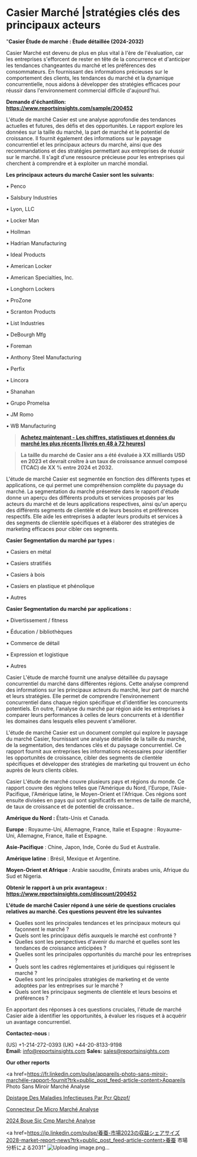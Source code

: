 # Casier Marché |stratégies clés des principaux acteurs

"<strong>Casier Étude de marché : Étude détaillée (2024-2032)</strong>

Casier Marché est devenu de plus en plus vital à l'ère de l'évaluation, car les entreprises s'efforcent de rester en tête de la concurrence et d'anticiper les tendances changeantes du marché et les préférences des consommateurs. En fournissant des informations précieuses sur le comportement des clients, les tendances du marché et la dynamique concurrentielle, nous aidons à développer des stratégies efficaces pour réussir dans l'environnement commercial difficile d'aujourd'hui.

<strong>Demande d'échantillon: <a href=https://www.reportsinsights.com/sample/200452>https://www.reportsinsights.com/sample/200452</a></strong>

L'étude de marché Casier est une analyse approfondie des tendances actuelles et futures, des défis et des opportunités. Le rapport explore les données sur la taille du marché, la part de marché et le potentiel de croissance. Il fournit également des informations sur le paysage concurrentiel et les principaux acteurs du marché, ainsi que des recommandations et des stratégies permettant aux entreprises de réussir sur le marché. Il s'agit d'une ressource précieuse pour les entreprises qui cherchent à comprendre et à exploiter un marché mondial.

<strong>Les principaux acteurs du marché Casier sont les suivants:</strong>

• Penco

• Salsbury Industries

• Lyon, LLC

• Locker Man

• Hollman

• Hadrian Manufacturing

• Ideal Products

• American Locker

• American Specialties, Inc.

• Longhorn Lockers

• ProZone

• Scranton Products

• List Industries

• DeBourgh Mfg

• Foreman

• Anthony Steel Manufacturing

• Perfix

• Lincora

• Shanahan

• Grupo Promelsa

• JM Romo

• WB Manufacturing
<blockquote><a href=https://www.reportsinsights.com/buynow/200452><span style=text-decoration: underline;><strong>Achetez maintenant - Les chiffres, statistiques et données du marché les plus récents [livrés en 48 à 72 heures]</strong></span></a></blockquote>
<blockquote><span style=text-decoration: underline;><strong>La taille du marché de Casier ans a été évaluée à XX milliards USD en 2023 et devrait croître à un taux de croissance annuel composé (TCAC) de XX % entre 2024 et 2032.</strong></span></blockquote>
L'étude de marché Casier est segmentée en fonction des différents types et applications, ce qui permet une compréhension complète du paysage du marché. La segmentation du marché présentée dans le rapport d'étude donne un aperçu des différents produits et services proposés par les acteurs du marché et de leurs applications respectives, ainsi qu'un aperçu des différents segments de clientèle et de leurs besoins et préférences respectifs. Elle aide les entreprises à adapter leurs produits et services à des segments de clientèle spécifiques et à élaborer des stratégies de marketing efficaces pour cibler ces segments.

<strong>Casier Segmentation du marché par types :</strong>

• Casiers en métal

• Casiers stratifiés

• Casiers à bois

• Casiers en plastique et phénolique

• Autres

<strong>Casier Segmentation du marché par applications :</strong>

• Divertissement / fitness

• Éducation / bibliothèques

• Commerce de détail

• Expression et logistique

• Autres

Casier L'étude de marché fournit une analyse détaillée du paysage concurrentiel du marché dans différentes régions. Cette analyse comprend des informations sur les principaux acteurs du marché, leur part de marché et leurs stratégies. Elle permet de comprendre l'environnement concurrentiel dans chaque région spécifique et d'identifier les concurrents potentiels. En outre, l'analyse du marché par région aide les entreprises à comparer leurs performances à celles de leurs concurrents et à identifier les domaines dans lesquels elles peuvent s'améliorer.

L'étude de marché Casier est un document complet qui explore le paysage du marché Casier, fournissant une analyse détaillée de la taille du marché, de la segmentation, des tendances clés et du paysage concurrentiel. Ce rapport fournit aux entreprises les informations nécessaires pour identifier les opportunités de croissance, cibler des segments de clientèle spécifiques et développer des stratégies de marketing qui trouvent un écho auprès de leurs clients cibles.

Casier L'étude de marché couvre plusieurs pays et régions du monde. Ce rapport couvre des régions telles que l'Amérique du Nord, l'Europe, l'Asie-Pacifique, l'Amérique latine, le Moyen-Orient et l'Afrique. Ces régions sont ensuite divisées en pays qui sont significatifs en termes de taille de marché, de taux de croissance et de potentiel de croissance..

<strong>Amérique du Nord :</strong> États-Unis et Canada.

<strong>Europe</strong> : Royaume-Uni, Allemagne, France, Italie et Espagne : Royaume-Uni, Allemagne, France, Italie et Espagne.

<strong>Asie-Pacifique</strong> : Chine, Japon, Inde, Corée du Sud et Australie.

<strong>Amérique latine</strong> : Brésil, Mexique et Argentine.

<strong>Moyen-Orient et Afrique</strong> : Arabie saoudite, Émirats arabes unis, Afrique du Sud et Nigeria.

<strong>Obtenir le rapport à un prix avantageux : <a href=https://www.reportsinsights.com/discount/200452>https://www.reportsinsights.com/discount/200452</a></strong>

<strong>L'étude de marché Casier répond à une série de questions cruciales relatives au marché. Ces questions peuvent être les suivantes</strong>
<ul>
  <li>Quelles sont les principales tendances et les principaux moteurs qui façonnent le marché ?</li>
  <li>Quels sont les principaux défis auxquels le marché est confronté ?</li>
  <li>Quelles sont les perspectives d'avenir du marché et quelles sont les tendances de croissance anticipées ?</li>
  <li>Quelles sont les principales opportunités du marché pour les entreprises ?</li>
  <li>Quels sont les cadres réglementaires et juridiques qui régissent le marché ?</li>
  <li>Quelles sont les principales stratégies de marketing et de vente adoptées par les entreprises sur le marché ?</li>
  <li>Quels sont les principaux segments de clientèle et leurs besoins et préférences ?</li>
</ul>
En apportant des réponses à ces questions cruciales, l'étude de marché Casier aide à identifier les opportunités, à évaluer les risques et à acquérir un avantage concurrentiel.

<strong>Contactez-nous :</strong>

(US) +1-214-272-0393
(UK) +44-20-8133-9198
<strong>Email:</strong> <a>info@reportsinsights.com</a>
<strong>Sales:</strong> <a>sales@reportsinsights.com</a>

<strong>Our other reports</strong>

<a href=https://fr.linkedin.com/pulse/appareils-photo-sans-miroir-marchéle-rapport-fournit?trk=public_post_feed-article-content>Appareils Photo Sans Miroir Marché Analyse</a>

<a href=https://www.linkedin.com/pulse/d%C3%A9pistage-des-maladies-infectieuses-par-pcr-qbzpf/>Dpistage Des Maladies Infectieuses Par Pcr Qbzpf/</a>

<a href=https://www.linkedin.com/pulse/connecteur-de-micro-march%C3%A9-informations-bas%C3%A9es-kck5f/>Connecteur De Micro Marché Analyse</a>

<a href=https://www.linkedin.com/pulse/2024-boue-sic-cmp-march%C3%A9-rapport-sc%C3%A9nario-l44mc/>2024 Boue Sic Cmp Marché Analyse</a>

<a href=https://jp.linkedin.com/pulse/養蚕-市場2023の収益シェアサイズ2028-market-report-news?trk=public_post_feed-article-content>養蚕 市場分析による2031</a>"
![Uploading image.png…]()
